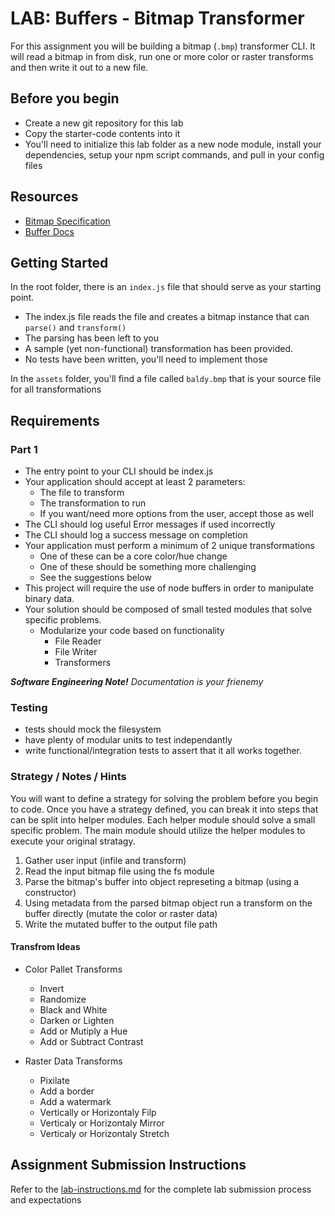 # LAB: Buffers - Bitmap Transformer

For this assignment you will be building a bitmap (`.bmp`) transformer CLI. It will read a bitmap in from disk, run one or more color or raster transforms and then write it out to a new file.

## Before you begin
* Create a new git repository for this lab
* Copy the starter-code contents into it
* You'll need to initialize this lab folder as a new node module, install your dependencies, setup your npm script commands, and pull in your config files

## Resources
* [Bitmap Specification](https://en.wikipedia.org/wiki/BMP_file_format)
* [Buffer Docs](https://nodejs.org/api/buffer.html)

## Getting Started

In the root folder, there is an `index.js` file that should serve as your starting point.

* The index.js file reads the file and creates a bitmap instance that can `parse()` and `transform()`
* The parsing has been left to you
* A sample (yet non-functional) transformation has been provided.
* No tests have been written, you'll need to implement those

In the `assets` folder, you'll find a file called `baldy.bmp` that is your source file for all transformations

## Requirements
### Part 1
* The entry point to your CLI should be index.js
* Your application should accept at least 2 parameters:
  * The file to transform
  * The transformation to run
  * If you want/need more options from the user, accept those as well
* The CLI should log useful Error messages if used incorrectly
* The CLI should log a success message on completion
* Your application must perform a minimum of 2 unique transformations
  * One of these can be a core color/hue change
  * One of these should be something more challenging
  * See the suggestions below
* This project will require the use of node buffers in order to manipulate binary data.
* Your solution should be composed of small tested modules that solve specific problems.
  * Modularize your code based on functionality
    * File Reader
    * File Writer
    * Transformers

***Software Engineering Note!***
*Documentation is your frienemy*

### Testing
* tests should mock the filesystem
* have plenty of modular units to test independantly
* write functional/integration tests to assert that it all works together.

### Strategy / Notes / Hints
You will want to define a strategy for solving the problem before you begin to code. Once you have a strategy defined, you can break it into steps that can be split into helper modules. Each helper module should solve a small specific problem. The main module should utilize the helper modules to execute your original stratagy.

1. Gather user input (infile and transform)
1. Read the input bitmap file using the fs module
1. Parse the bitmap's buffer into object represeting a bitmap (using a constructor)
1. Using metadata from the parsed bitmap object run a transform on the buffer directly (mutate the color or raster data)
1. Write the mutated buffer to the output file path

#### Transfrom Ideas
* Color Pallet Transforms
  * Invert
  * Randomize
  * Black and White
  * Darken or Lighten
  * Add or Mutiply a Hue
  * Add or Subtract Contrast

* Raster Data Transforms
  * Pixilate
  * Add a border
  * Add a watermark
  * Vertically or Horizontaly Filp
  * Verticaly or Horizontaly Mirror
  * Verticaly or Horizontaly Stretch

## Assignment Submission Instructions
Refer to the [lab-instructions.md](../../../reference/submission-instructions/labs.md) for the complete lab submission process and expectations
